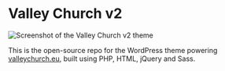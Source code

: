 Valley Church v2
================

![Screenshot of the Valley Church v2 theme](https://raw.github.com/rickbutterfield/valleychurch2/master/screenshot.png)

This is the open-source repo for the WordPress theme powering [valleychurch.eu](http://valleychurch.eu), built using PHP, HTML, jQuery and Sass.
